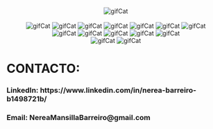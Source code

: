 ### 



<div align='center'>

 <img src="https://media.giphy.com/media/v1.Y2lkPTc5MGI3NjExOTg3MjQxM2QxYTk0MTE2ZDE3NjY0YTJkZTEzYzE3MmJhODk3NDAwMiZjdD1n/uV23eyoDE9cglAUji4/giphy.gif" alt='gifCat'/>


</div>
 <br/>

<div align='center'>
  <img src="https://img.shields.io/badge/-Javascript-yellow" alt='gifCat'/>
    <img src="https://img.shields.io/badge/-React-blue" alt='gifCat'/>
  <img src="https://img.shields.io/badge/-Redux-darkviolet" alt='gifCat'/>
  <img src="https://img.shields.io/badge/-Tailwind-darkblue" alt='gifCat'/>
  <img src="https://img.shields.io/badge/-Material%20ui-blueviolet" alt='gifCat'/>
  <img src="https://img.shields.io/badge/-CSS3-darkorange" alt='gifCat'/>
  <img src="https://img.shields.io/badge/-HTML5-orange" alt='gifCat'/>
</div> 

<div align='center'>
 <img src="https://img.shields.io/badge/-Nodejs-green" alt='gifCat'/>
  <img src="https://img.shields.io/badge/-Express-gray" alt='gifCat'/>
  <img src="https://img.shields.io/badge/-Sequelize-darkred" alt='gifCat'/>
  <img src="https://img.shields.io/badge/-Postgres%20SQL-blue" alt='gifCat'/>
  <img src="https://img.shields.io/badge/-Railway-darkgreen" alt='gifCat'/>
 
</div>

<div align='center'>
 <img src="https://img.shields.io/badge/-GIT-orange" alt='gifCat'/>
 <img src="https://img.shields.io/badge/-VSCODE-darkblue" alt='gifCat'/>
</div>

<div>
 <h1>
 CONTACTO: 
 </h1>
 <h3>
 LinkedIn: https://www.linkedin.com/in/nerea-barreiro-b1498721b/
  
  
 </h3>
 <h3>
 Email: NereaMansillaBarreiro@gmail.com
 </h3>
</div>
